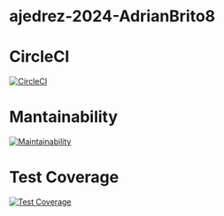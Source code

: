 # ajedrez-2024-AdrianBrito8

# CircleCI
[![CircleCI](https://dl.circleci.com/status-badge/img/gh/um-computacion-tm/ajedrez-2024-AdrianBrito8/tree/main.svg?style=svg)](https://dl.circleci.com/status-badge/redirect/gh/um-computacion-tm/ajedrez-2024-AdrianBrito8/tree/main)

# Mantainability
[![Maintainability](https://api.codeclimate.com/v1/badges/15c1f317fe8a7c0ec001/maintainability)](https://codeclimate.com/github/um-computacion-tm/ajedrez-2024-AdrianBrito8/maintainability)

# Test Coverage
[![Test Coverage](https://api.codeclimate.com/v1/badges/15c1f317fe8a7c0ec001/test_coverage)](https://codeclimate.com/github/um-computacion-tm/ajedrez-2024-AdrianBrito8/test_coverage)